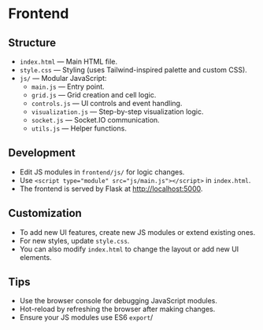 # Frontend

## Structure

- `index.html` — Main HTML file.
- `style.css` — Styling (uses Tailwind-inspired palette and custom CSS).
- `js/` — Modular JavaScript:
  - `main.js` — Entry point.
  - `grid.js` — Grid creation and cell logic.
  - `controls.js` — UI controls and event handling.
  - `visualization.js` — Step-by-step visualization logic.
  - `socket.js` — Socket.IO communication.
  - `utils.js` — Helper functions.

## Development

- Edit JS modules in `frontend/js/` for logic changes.
- Use `<script type="module" src="js/main.js"></script>` in `index.html`.
- The frontend is served by Flask at [http://localhost:5000](http://localhost:5000).

## Customization

- To add new UI features, create new JS modules or extend existing ones.
- For new styles, update `style.css`.
- You can also modify `index.html` to change the layout or add new UI elements.

## Tips

- Use the browser console for debugging JavaScript modules.
- Hot-reload by refreshing the browser after making changes.
- Ensure your JS modules use ES6 `export`/